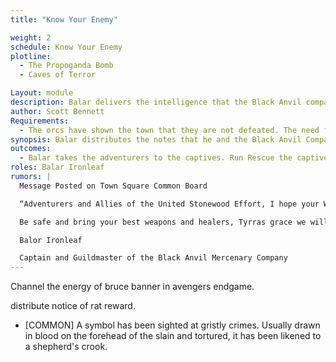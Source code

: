 ```yaml
---
title: "Know Your Enemy"

weight: 2
schedule: Know Your Enemy
plotline: 
  - The Propoganda Bomb
  - Caves of Terror

Layout: module
description: Balar delivers the intelligence that the Black Anvil company has gathered along with The Magic Bomb blueprints. Fear spreads through the town.
author: Scott Bennett
Requirements:
  - The orcs have shown the town that they are not defeated. The need for heroes is obvious. 
synopsis: Balar distributes the notes that he and the Black Anvil Company have collected. He also reviews the notes that he has on the Spirit Bomb that the Orcs are preparing. He is worried that the orcs will complete their work soon.
outcomes: 
  - Balar takes the adventurers to the captives. Run Rescue the captives.  
roles: Balar Ironleaf
rumors: |
  Message Posted on Town Square Common Board

  “Adventurers and Allies of the United Stonewood Effort, I hope your Winter was not too unbearable. The good Baron Hadukkel has begun efforts to fortify us against the inevitable Bloody Fist attack in 3 weeks time. We at the Black Anvil Mercenary Company will do what we can to assist him and Stonewood. Our scouts and soldiers, at great costs during the Winter months, have gathered a collection of our best knowledge of the Bloody Fist and will be delivering it you once the Adventurers have been gathered at Markets beginning. We believe this information will be critical in Knowing the Enemy we will be facing. This battle will not be resolved in a matter of days. Orcs love to wage war for an extended period of time, but if we can cut atleast one head off this snake then we can buy ourselves time till the next strikes.”

  Be safe and bring your best weapons and healers, Tyrras grace we will need them,

  Balor Ironleaf

  Captain and Guildmaster of the Black Anvil Mercenary Company
---
```




Channel the energy of bruce banner in avengers endgame. 

distribute notice of rat reward. 

- [COMMON] A symbol has been sighted at gristly crimes. Usually drawn in blood on the forehead of the slain and tortured, it has been likened to a shepherd's crook.
